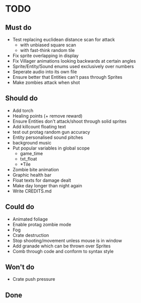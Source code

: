 # TODO


## Must do
- Test replacing euclidean distance scan for attack
    - with unbiased square scan
    - with fast-think random tile
- Fix sprite overlapping in display
- Fix Villager animations looking backwards at certain angles
- Sprite/Entity/Sound enums used exclusively over numbers
- Seperate audio into its own file
- Ensure better that Entities can't pass through Sprites
- Make zombies attack when shot

## Should do
- Add torch
- Healing points (+ remove reward)
- Ensure Entities don't attack/shoot through solid sprites
- Add killcount floating text
- test out protag random gun accuracy
- Entity personalised sound pitches
- background music
- Put popular variables in global scope
    - game_time
    - txt_float
    - \*Tile
- Zombie bite animation
- Graphic health bar
- Float texts for damage dealt
- Make day longer than night again
- Write CREDITS.md

## Could do
- Animated foliage
- Enable protag zombie mode
- Fog
- Crate destruction
- Stop shooting/movement unless mouse is in window
- Add granade which can be thrown over Sprites
- Comb through code and conform to syntax style


## Won't do
- Crate push pressure

## Done
